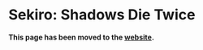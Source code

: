 # Sekiro: Shadows Die Twice

**This page has been moved to the [website](https://illusion0001.github.io/patch).**

<!--


[Installation Guide](https://illusion0001.github.io/install-instructions/)

## 60 FPS Unlock

[Demo](https://youtu.be/d8VtX2635-Q)

Author: [illusion](https://twitter.com/illusion0002)

Only needed for Base console, enhanced consoles already have framerate unlocked.

In file `eboot.bin`

<details>
<summary>Code 1.06 (Click to Expand)</summary>

```
# FlipMode
0x1F6AF27 95

# VFR
# Not applying this will result in double speed.
0x1F6B0C3 48 E9 6B 00 00 00
```

</details>

## Resolution Patch

[Demo](https://youtu.be/d8VtX2635-Q)

Author: [illusion](https://twitter.com/illusion0002)

In file `eboot.bin`

<details>
<summary>Code 1.06 (Click to Expand)</summary>

```
# Base
# 1920x1080 -> 1280x720
0x3E2DD44 00 05 00 00 D0 02 00 00 

# Neo
# 3200x1800 -> 1920x1080
0x1F643FF 80 07 00 00
0x1F64409 38 04 00 00
```

</details>
